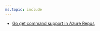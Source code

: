 ```yaml
---
ms.topic: include
---
```


- [Go get command support in Azure Repos](#go-get-command-support-in-azure-repos)